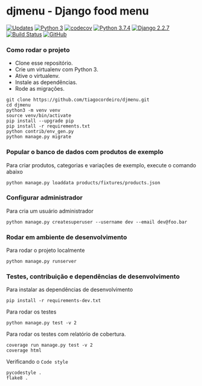 # djmenu - Django food menu

[![Updates](https://pyup.io/repos/github/tiagocordeiro/djmenu/shield.svg)](https://pyup.io/repos/github/tiagocordeiro/djmenu/)
[![Python 3](https://pyup.io/repos/github/tiagocordeiro/djmenu/python-3-shield.svg)](https://pyup.io/repos/github/tiagocordeiro/djmenu/)
[![codecov](https://codecov.io/gh/tiagocordeiro/djmenu/branch/master/graph/badge.svg)](https://codecov.io/gh/tiagocordeiro/djmenu)
[![Python 3.7.4](https://img.shields.io/badge/python-3.7.4-blue.svg)](https://www.python.org/downloads/release/python-374/)
[![Django 2.2.7](https://img.shields.io/badge/django-2.2.7-blue.svg)](https://www.djangoproject.com/download/)
[![Build Status](https://travis-ci.org/tiagocordeiro/djmenu.svg?branch=master)](https://travis-ci.org/tiagocordeiro/djmenu)
[![GitHub](https://img.shields.io/github/license/mashape/apistatus.svg)](https://github.com/tiagocordeiro/djmenu/blob/master/LICENSE)

### Como rodar o projeto

* Clone esse repositório.
* Crie um virtualenv com Python 3.
* Ative o virtualenv.
* Instale as dependências.
* Rode as migrações.

```
git clone https://github.com/tiagocordeiro/djmenu.git
cd djmenu
python3 -m venv venv
source venv/bin/activate
pip install --upgrade pip
pip install -r requirements.txt
python contrib/env_gen.py
python manage.py migrate
```


### Popular o banco de dados com produtos de exemplo
Para criar produtos, categorias e variações de exemplo, execute o comando abaixo
```
python manage.py loaddata products/fixtures/products.json
```


### Configurar administrador
Para cria um usuário administrador
```
python manage.py createsuperuser --username dev --email dev@foo.bar
```


### Rodar em ambiente de desenvolvimento
Para rodar o projeto localmente
```
python manage.py runserver
```


### Testes, contribuição e dependências de desenvolvimento
Para instalar as dependências de desenvolvimento
```
pip install -r requirements-dev.txt
```

Para rodar os testes
```
python manage.py test -v 2
```

Para rodar os testes com relatório de cobertura.
```
coverage run manage.py test -v 2
coverage html
```

Verificando o `Code style`
```
pycodestyle .
flake8 .
```

